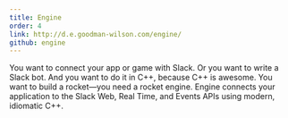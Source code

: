 ```yaml
---
title: Engine
order: 4
link: http://d.e.goodman-wilson.com/engine/
github: engine
---
```


You want to connect your app or game with Slack. Or you want to write a Slack bot. And you want to do it in C++,
because C++ is awesome. You want to build a rocket—you need a rocket engine. Engine connects your application to the
Slack Web, Real Time, and Events APIs using modern, idiomatic C++.